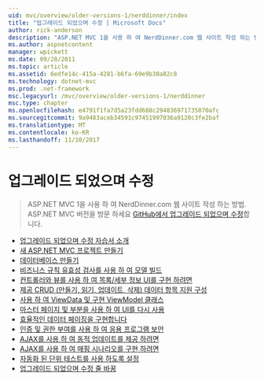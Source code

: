 ```yaml
---
uid: mvc/overview/older-versions-1/nerddinner/index
title: "업그레이드 되었으며 수정 | Microsoft Docs"
author: rick-anderson
description: "ASP.NET MVC 1을 사용 하 여 NerdDinner.com 웹 사이트 작성 하는 방법. ASP.NET MVC 3 버전에 대 한 업그레이드 되었으며 수정 GitHub에 방문."
ms.author: aspnetcontent
manager: wpickett
ms.date: 09/28/2011
ms.topic: article
ms.assetid: 6edfe14c-415a-4281-b6fa-69e9b38a82c8
ms.technology: dotnet-mvc
ms.prod: .net-framework
msc.legacyurl: /mvc/overview/older-versions-1/nerddinner
msc.type: chapter
ms.openlocfilehash: e4791f1fa7d5a23fdd688c294836971735070afc
ms.sourcegitcommit: 9a9483aceb34591c97451997036a9120c3fe2baf
ms.translationtype: MT
ms.contentlocale: ko-KR
ms.lasthandoff: 11/10/2017
---
```

<a name="nerddinner"></a>업그레이드 되었으며 수정
====================
> ASP.NET MVC 1을 사용 하 여 NerdDinner.com 웹 사이트 작성 하는 방법. ASP.NET MVC 버전을 방문 하세요 [GitHub에서 업그레이드 되었으며 수정](https://github.com/AspNetMVPSamples/NerdDinner)합니다.


- [업그레이드 되었으며 수정 자습서 소개](introducing-the-nerddinner-tutorial.md)
- [새 ASP.NET MVC 프로젝트 만들기](create-a-new-aspnet-mvc-project.md)
- [데이터베이스 만들기](create-a-database.md)
- [비즈니스 규칙 유효성 검사를 사용 하 여 모델 빌드](build-a-model-with-business-rule-validations.md)
- [컨트롤러와 뷰를 사용 하 여 목록/세부 정보 UI를 구현 하려면](use-controllers-and-views-to-implement-a-listingdetails-ui.md)
- [제공 CRUD (만들기, 읽기, 업데이트, 삭제) 데이터 항목 지원 구성](provide-crud-create-read-update-delete-data-form-entry-support.md)
- [사용 하 여 ViewData 및 구현 ViewModel 클래스](use-viewdata-and-implement-viewmodel-classes.md)
- [마스터 페이지 및 부분을 사용 하 여 UI를 다시 사용](re-use-ui-using-master-pages-and-partials.md)
- [효율적인 데이터 페이징을 구현합니다](implement-efficient-data-paging.md)
- [인증 및 권한 부여를 사용 하 여 응용 프로그램 보안](secure-applications-using-authentication-and-authorization.md)
- [AJAX를 사용 하 여 동적 업데이트를 제공 하려면](use-ajax-to-deliver-dynamic-updates.md)
- [AJAX를 사용 하 여 매핑 시나리오를 구현 하려면](use-ajax-to-implement-mapping-scenarios.md)
- [자동화 된 단위 테스트를 사용 하도록 설정](enable-automated-unit-testing.md)
- [업그레이드 되었으며 수정 줄 바꿈](nerddinner-wrap-up.md)
